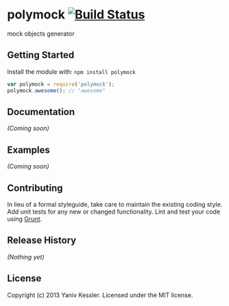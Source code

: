 # polymock [![Build Status](https://secure.travis-ci.org/kessler/polymock.png?branch=master)](http://travis-ci.org/kessler/polymock)

mock objects generator

## Getting Started
Install the module with: `npm install polymock`

```javascript
var polymock = require('polymock');
polymock.awesome(); // "awesome"
```

## Documentation
_(Coming soon)_

## Examples
_(Coming soon)_

## Contributing
In lieu of a formal styleguide, take care to maintain the existing coding style. Add unit tests for any new or changed functionality. Lint and test your code using [Grunt](http://gruntjs.com/).

## Release History
_(Nothing yet)_

## License
Copyright (c) 2013 Yaniv Kessler. Licensed under the MIT license.

